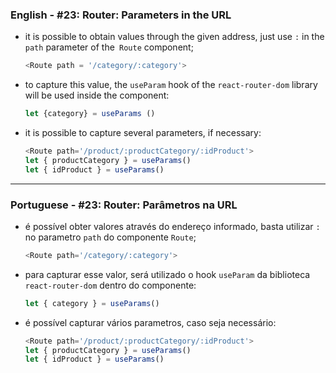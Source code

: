 ### English - #23: Router: Parameters in the URL
- it is possible to obtain values through the given address, just use `:` in the `path` parameter of the` Route` component;
     ```js
     <Route path = '/category/:category'>
     ```
- to capture this value, the `useParam` hook of the `react-router-dom` library will be used inside the component:
     ```js
     let {category} = useParams ()
    ```
- it is possible to capture several parameters, if necessary:
    ```js
    <Route path='/product/:productCategory/:idProduct'>
    let { productCategory } = useParams()
    let { idProduct } = useParams()
    ```

***

### Portuguese - #23: Router: Parâmetros na URL
- é possível obter valores através do endereço informado, basta utilizar `:` no parametro `path` do componente `Route`;
    ```js
    <Route path='/category/:category'>
    ```
- para capturar esse valor, será utilizado o hook `useParam` da biblioteca `react-router-dom` dentro do componente:
    ```js
    let { category } = useParams()
    ```
- é possível capturar vários parametros, caso seja necessário:
    ```js
    <Route path='/product/:productCategory/:idProduct'>
    let { productCategory } = useParams()
    let { idProduct } = useParams()
    ```